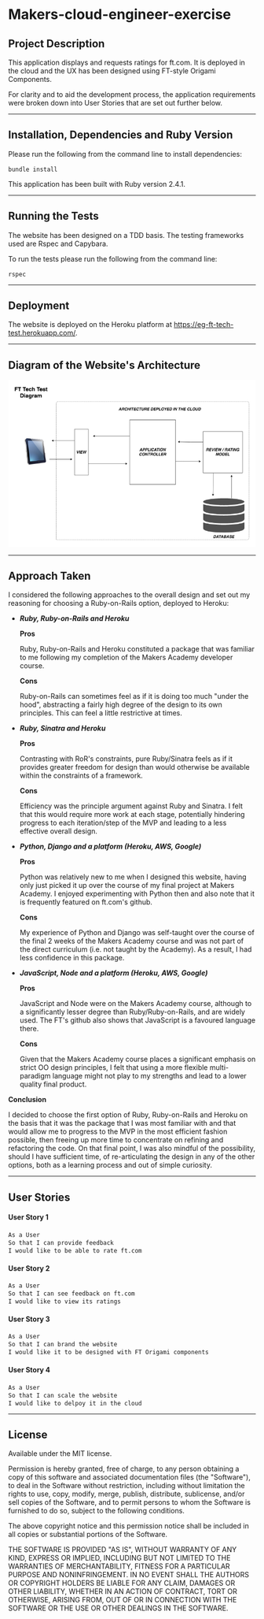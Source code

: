 # **Makers-cloud-engineer-exercise**

## **Project Description**

This application displays and requests ratings for ft.com. It is deployed in the cloud and the UX has been designed using FT-style Origami Components.

For clarity and to aid the development process, the application requirements were broken down into User Stories that are set out further below.

---

## **Installation, Dependencies and Ruby Version**

Please run the following from the command line to install dependencies:

```
bundle install
```

This application has been built with Ruby version 2.4.1.

---

## **Running the Tests**

The website has been designed on a TDD basis.  The testing frameworks used are Rspec and Capybara.

To run the tests please run the following from the command line:

```
rspec
```

---

## **Deployment**

The website is deployed on the Heroku platform at https://eg-ft-tech-test.herokuapp.com/.

---

## **Diagram of the Website's Architecture**

![Site Architecture](https://github.com/Gleoman/Makers-cloud-engineer-exercise/blob/master/FT%20Tech%20Test%20Diagram.png)

---

## **Approach Taken**

I considered the following approaches to the overall design and set out my reasoning for choosing a Ruby-on-Rails option, deployed to Heroku:

 - _**Ruby, Ruby-on-Rails and Heroku**_

   **Pros**

   Ruby, Ruby-on-Rails and Heroku constituted a package that was familiar to me following my completion of the Makers Academy developer course.

   **Cons**

   Ruby-on-Rails can sometimes feel as if it is doing too much "under the hood", abstracting a fairly high degree of the design to its own principles. This can feel a little restrictive at times.

 - _**Ruby, Sinatra and Heroku**_

   **Pros**

   Contrasting with RoR's constraints, pure Ruby/Sinatra feels as if it provides greater freedom for design than would otherwise be available within the constraints of a framework.

   **Cons**

   Efficiency was the principle argument against Ruby and Sinatra.  I felt that this would require more work at each stage, potentially hindering progress to each iteration/step of the MVP and leading to a less effective overall design.

 - _**Python, Django and a platform (Heroku, AWS, Google)**_

   **Pros**

   Python was relatively new to me when I designed this website, having only just picked it up over the course of my final project at Makers Academy.  I enjoyed experimenting with Python then and also note that it is frequently featured on ft.com's github.

   **Cons**

   My experience of Python and Django was self-taught over the course of the final 2 weeks of the Makers Academy course and was not part of the direct curriculum (i.e. not taught by the Academy).  As a result, I had less confidence in this package.

 - _**JavaScript, Node and a platform (Heroku, AWS, Google)**_

   **Pros**

   JavaScript and Node were on the Makers Academy course, although to a significantly lesser degree than Ruby/Ruby-on-Rails, and are widely used.  The FT's github also shows that JavaScript is a favoured language there.

   **Cons**

   Given that the Makers Academy course places a significant emphasis on strict OO design principles, I felt that using a more flexible multi-paradigm language might not play to my strengths and lead to a lower quality final product.

**Conclusion**

I decided to choose the first option of Ruby, Ruby-on-Rails and Heroku on the basis that it was the package that I was most familiar with and that would allow me to progress to the MVP in the most efficient fashion possible, then freeing up more time to concentrate on refining and refactoring the code.  On that final point, I was also mindful of the possibility, should I have sufficient time, of re-articulating the design in any of the other options, both as a learning process and out of simple curiosity.

---

## **User Stories**

#### **User Story 1**

```
As a User
So that I can provide feedback
I would like to be able to rate ft.com
```

#### **User Story 2**

```
As a User
So that I can see feedback on ft.com
I would like to view its ratings
```

#### **User Story 3**

```
As a User
So that I can brand the website
I would like it to be designed with FT Origami components
```

#### **User Story 4**

```
As a User
So that I can scale the website
I would like to delpoy it in the cloud
```

---

## **License**

Available under the MIT license.

Permission is hereby granted, free of charge, to any person obtaining a copy of this software and associated documentation files (the "Software"), to deal in the Software without restriction, including without limitation the rights to use, copy, modify, merge, publish, distribute, sublicense, and/or sell copies of the Software, and to permit persons to whom the Software is furnished to do so, subject to the following conditions.

The above copyright notice and this permission notice shall be included in all copies or substantial portions of the Software.

THE SOFTWARE IS PROVIDED "AS IS", WITHOUT WARRANTY OF ANY KIND, EXPRESS OR IMPLIED, INCLUDING BUT NOT LIMITED TO THE WARRANTIES OF MERCHANTABILITY, FITNESS FOR A PARTICULAR PURPOSE AND NONINFRINGEMENT. IN NO EVENT SHALL THE AUTHORS OR COPYRIGHT HOLDERS BE LIABLE FOR ANY CLAIM, DAMAGES OR OTHER LIABILITY, WHETHER IN AN ACTION OF CONTRACT, TORT OR OTHERWISE, ARISING FROM, OUT OF OR IN CONNECTION WITH THE SOFTWARE OR THE USE OR OTHER DEALINGS IN THE SOFTWARE.
